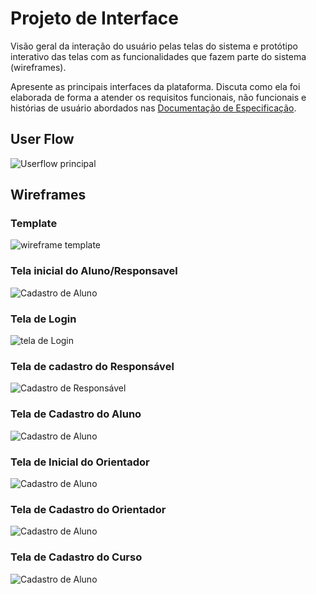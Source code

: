 
# Projeto de Interface

Visão geral da interação do usuário pelas telas do sistema e protótipo interativo das telas com as funcionalidades que fazem parte do sistema (wireframes).

 Apresente as principais interfaces da plataforma. Discuta como ela foi elaborada de forma a atender os requisitos funcionais, não funcionais e histórias de usuário abordados nas <a href="2-Especificação do Projeto.md"> Documentação de Especificação</a>.

## User Flow

![Userflow principal](img/userflow.jpg)


## Wireframes

### Template

![wireframe template](img/template-padrão.png)



### Tela inicial do Aluno/Responsavel

![Cadastro de Aluno](img/tela-inicial-responsavel.png)

### Tela de Login

![tela de Login](img/Login.png)

### Tela de cadastro do Responsável

![Cadastro de Responsável](img/cadastro-responsavel.png)

### Tela de Cadastro do Aluno

![Cadastro de Aluno](img/cadastro-aluno.png)

### Tela de Inicial do Orientador

![Cadastro de Aluno](img/tela-inicial-orientador.png)

### Tela de Cadastro do Orientador

![Cadastro de Aluno](img/cadastro-orientador.png)

### Tela de Cadastro do Curso

![Cadastro de Aluno](img/cadastro-curso.png)


 

